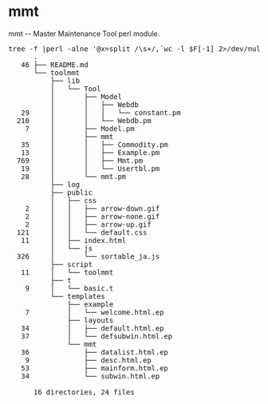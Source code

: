# mmt

mmt -- Master Maintenance Tool perl module.

<pre>
tree -f |perl -alne '@x=split /\s+/,`wc -l $F[-1] 2>/dev/null`;$l=sprintf("%5d %s",$x[0],$_);$l=~ s/ 0 /   /;$l=~ s{\..*/}{};print $l'
      .
   46 ├── README.md
      └── toolmmt
          ├── lib
          │   └── Tool
          │       ├── Model
          │       │   ├── Webdb
   29     │       │   │   └── constant.pm
  210     │       │   └── Webdb.pm
    7     │       ├── Model.pm
          │       ├── mmt
   35     │       │   ├── Commodity.pm
   13     │       │   ├── Example.pm
  769     │       │   ├── Mmt.pm
   19     │       │   └── Usertbl.pm
   28     │       └── mmt.pm
          ├── log
          ├── public
          │   ├── css
    2     │   │   ├── arrow-down.gif
    2     │   │   ├── arrow-none.gif
    2     │   │   ├── arrow-up.gif
  121     │   │   └── default.css
   11     │   ├── index.html
          │   └── js
  326     │       └── sortable_ja.js
          ├── script
   11     │   └── toolmmt
          ├── t
    9     │   └── basic.t
          └── templates
              ├── example
    7         │   └── welcome.html.ep
              ├── layouts
   34         │   ├── default.html.ep
   37         │   └── defsubwin.html.ep
              └── mmt
   36             ├── datalist.html.ep
    9             ├── desc.html.ep
   53             ├── mainform.html.ep
   34             └── subwin.html.ep
      
      16 directories, 24 files
</pre>
